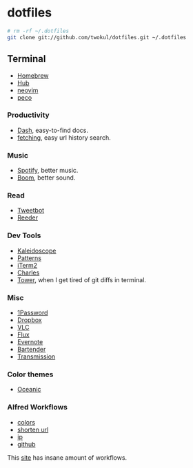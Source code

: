 # dotfiles

```sh
# rm -rf ~/.dotfiles
git clone git://github.com/twokul/dotfiles.git ~/.dotfiles
```

## Terminal

+ [Homebrew](http://brew.sh/)
+ [Hub](https://github.com/github/hub)
+ [neovim](http://neovim.io)
+ [peco](https://github.com/peco/peco)

### Productivity

+ [Dash](http://kapeli.com/dash), easy-to-find docs.
+ [fetching](http://fetching.io), easy url history search.

### Music

+ [Spotify](https://www.spotify.com/us/), better music.
+ [Boom](http://www.globaldelight.com/boom/), better sound.

### Read

+ [Tweetbot](http://tapbots.com/software/tweetbot/mac/)
+ [Reeder](http://reederapp.com/mac/)

### Dev Tools

+ [Kaleidoscope](http://www.kaleidoscopeapp.com/)
+ [Patterns](https://itunes.apple.com/us/app/patterns-the-regex-app/id429449079?mt=12)
+ [iTerm2](http://iterm2.com)
+ [Charles](http://www.charlesproxy.com)
+ [Tower](http://www.git-tower.com), when I get tired of git diffs in terminal.

### Misc

+ [1Password](https://agilebits.com/onepassword)
+ [Dropbox](https://www.dropbox.com/)
+ [VLC](http://www.videolan.org/vlc/index.html)
+ [Flux](https://justgetflux.com/)
+ [Evernote](https://evernote.com/download/)
+ [Bartender](http://www.macbartender.com)
+ [Transmission](https://www.transmissionbt.com/download/)

### Color themes

+ [Oceanic](https://github.com/voronianski/oceanic-next-color-scheme)

### Alfred Workflows

+ [colors](https://github.com/TylerEich/Alfred-Extras/blob/master/Workflows/Colors.alfredworkflow)
+ [shorten url](https://github.com/hzlzh/Alfred-Workflows/tree/master/Shorten-URL)
+ [ip](http://zno.io/RcAi)
+ [github](http://gh01.de/alfred/github/github.alfredworkflow)

This [site](http://alfredworkflow.com) has insane amount of workflows.
